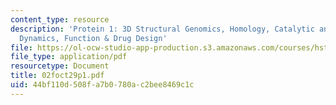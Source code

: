 ```yaml
---
content_type: resource
description: 'Protein 1: 3D Structural Genomics, Homology, Catalytic and Regulatory
  Dynamics, Function & Drug Design'
file: https://ol-ocw-studio-app-production.s3.amazonaws.com/courses/hst-508-genomics-and-computational-biology-fall-2002/44bf110d508fa7b0780ac2bee8469c1c_02foct29p1.pdf
file_type: application/pdf
resourcetype: Document
title: 02foct29p1.pdf
uid: 44bf110d-508f-a7b0-780a-c2bee8469c1c
---
```

